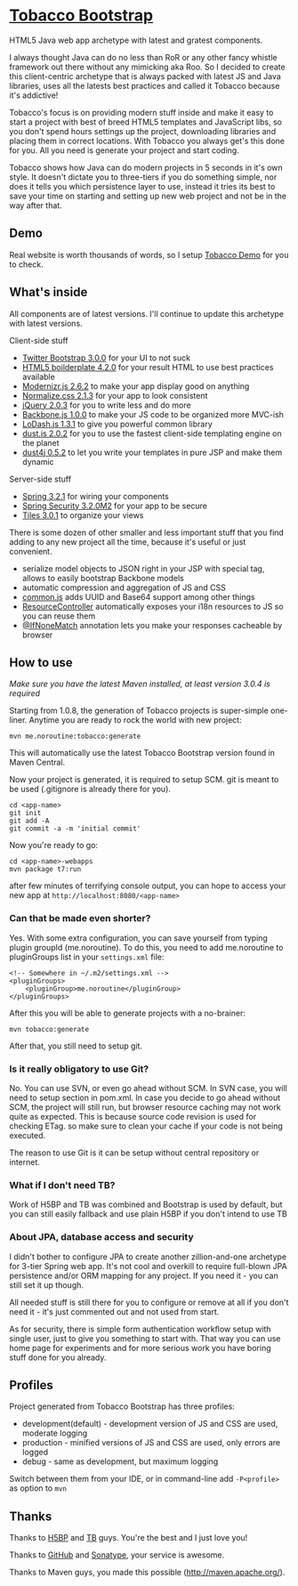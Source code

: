 [Tobacco Bootstrap](http://noroutine.github.com/tobacco-bootstrap)
==================

HTML5 Java web app archetype with latest and gratest components.

I always thought Java can do no less than RoR or any other fancy whistle framework out there without any mimicking aka Roo. So I decided to create this client-centric archetype that is always packed with latest JS and Java libraries, uses all the latests best practices and called it Tobacco because it's addictive!

Tobacco's focus is on providing modern stuff inside and make it easy to start a project with best of breed HTML5 templates and JavaScript libs, so you don't spend hours settings up the project, downloading libraries and placing them in correct locations. With Tobacco you always get's this done for you. All you need is generate your project and start coding.

Tobacco shows how Java can do modern projects in 5 seconds in it's own style. It doesn't dictate you to three-tiers if you do something simple, nor does it tells you which persistence layer to use, instead it tries its best to save your time on starting and setting up new web project and not be in the way after that.

Demo
----

Real website is worth thousands of words, so I setup [Tobacco Demo](http://zion.noroutine.me:8080/tobacco-demo) for you to check.

What's inside
-------------

All components are of latest versions. I'll continue to update this archetype with latest versions.

Client-side stuff 
* [Twitter Bootstrap 3.0.0](http://getbootstrap.com/) for your UI to not suck
* [HTML5 boilderplate 4.2.0](http://html5boilerplate.com/) for your result HTML to use best practices available
* [Modernizr.js 2.6.2](http://modernizr.com/) to make your app display good on anything
* [Normalize.css 2.1.3](http://necolas.github.com/normalize.css/) for your app to look consistent
* [jQuery 2.0.3](http://jquery.com/) for you to write less and do more
* [Backbone.js 1.0.0](http://backbonejs.org/) to make your JS code to be organized more MVC-ish
* [LoDash.js 1.3.1](http://lodash.com/) to give you powerful common library
* [dust.js 2.0.2](http://linkedin.github.com/dustjs/) for you to use the fastest client-side templating engine on the planet
* [dust4j 0.5.2](http://dust4j.noroutine.me/) to let you write your templates in pure JSP and make them dynamic

Server-side stuff
* [Spring 3.2.1](http://www.springsource.org/) for wiring your components
* [Spring Security 3.2.0M2](http://www.springsource.org/) for your app to be secure
* [Tiles 3.0.1](http://tiles.apache.org/) to organize your views

There is some dozen of other smaller and less important stuff that you find adding to any new project all the time, because it's useful or just convenient. 

* serialize model objects to JSON right in your JSP with special tag, allows to easily bootstrap Backbone models
* automatic compression and aggregation of JS and CSS
* [common.js](https://github.com/noroutine/tobacco-demo/blob/master/tobacco-demo-webapp/src/main/webapp/js/common.js) adds UUID and Base64 support among other things
* [ResourceController](https://github.com/noroutine/tobacco-demo/blob/master/tobacco-demo-webapp/src/main/java/me/noroutine/ResourcesController.java) automatically exposes your i18n resources to JS so you can reuse them
* [@IfNoneMatch](https://github.com/noroutine/tobacco-demo/blob/master/tobacco-demo-webapp/src/main/java/me/noroutine/cache/IfNoneMatch.java) annotation lets you make your responses cacheable by browser

How to use
----------
_Make sure you have the latest Maven installed, at least version 3.0.4 is required_

Starting from 1.0.8, the generation of Tobacco projects is super-simple one-liner.
Anytime you are ready to rock the world with new project:

    mvn me.noroutine:tobacco:generate

This will automatically use the latest Tobacco Bootstrap version found in Maven Central.

Now your project is generated, it is required to setup SCM. git is meant to be used (.gitignore is already there for you).
    
    cd <app-name>
    git init
    git add -A
    git commit -a -m 'initial commit'

Now you're ready to go:

    cd <app-name>-webapps
    mvn package t7:run

after few minutes of terrifying console output, you can hope to access your new app at `http://localhost:8080/<app-name>`

### Can that be made even shorter?

Yes. With some extra configuration, you can save yourself from typing plugin groupId (me.noroutine). To do this, you
need to add me.noroutine to pluginGroups list in your `settings.xml` file:

    <!-- Somewhere in ~/.m2/settings.xml -->
    <pluginGroups>
        <pluginGroup>me.noroutine</pluginGroup>
    </pluginGroups>

After this you will be able to generate projects with a no-brainer:

    mvn tobacco:generate

After that, you still need to setup git.

### Is it really obligatory to use Git?

No. You can use SVN, or even go ahead without SCM. In SVN case, you will need to setup <scm /> section in pom.xml.
In case you decide to go ahead without SCM, the project will still run, but browser resource caching may not work
quite as expected. This is because source code revision is used for checking ETag. so make sure to clean your cache
if your code is not being executed.

The reason to use Git is it can be setup without central repository or internet.

### What if I don't need TB?

Work of H5BP and TB was combined and Bootstrap is used by default, but
you can still easily fallback and use plain H5BP if you don't intend to use TB

### About JPA, database access and security

I didn't bother to configure JPA to create another zillion-and-one archetype for 3-tier Spring web app.
It's not cool and overkill to require full-blown JPA persistence and/or ORM mapping for any project.
If you need it - you can still set it up though.

All needed stuff is still there for you to configure or remove at all if you don't need it - it's just commented out and not used from start.

As for security, there is simple form authentication workflow setup with single user, just to give you something to start with.
That way you can use home page for experiments and for more serious work you have boring stuff done for you already.

Profiles
--------

Project generated from Tobacco Bootstrap has three profiles:
* development(default) - development version of JS and CSS are used, moderate logging
* production - minified versions of JS and CSS are used, only errors are logged
* debug - same as development, but maximum logging

Switch between them from your IDE, or in command-line add `-P<profile>` as option to `mvn`

Thanks
------

Thanks to [H5BP](http://html5boilerplate.com/) and [TB](http://twitter.github.com/bootstrap/) guys. You're the best and I just love you!

Thanks to [GitHub](https://github.com/) and [Sonatype](https://oss.sonatype.org/index.html), your service is awesome.

Thanks to Maven guys, you made this possible (http://maven.apache.org/).
